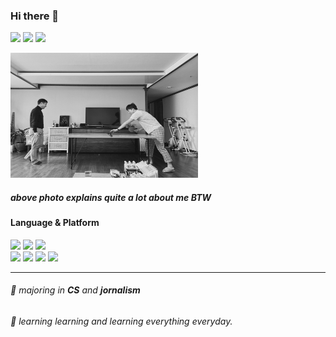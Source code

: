### Hi there 👋
<a href="https://el-este.com/"><img src="https://img.shields.io/badge/Blog-28680d?style=flat-square&logo=tistory&logoColor=white"/></a> <a href="https://www.instagram.com/nyeok__/"><img src="https://img.shields.io/badge/instagram-ff3030?style=flat-square&logo=Instagram&logoColor=white"/></a> <a href="https://www.linkedin.com/in/nyeok/"><img src="https://img.shields.io/badge/Linked_In-0063b4?style=flat-square&logo=linkedin&logoColor=white"/></a>

<img src="/72BD43F7-2A50-4FCF-A24D-83B9F939D9B3_1_201_a.jpeg" width="300px" height="200px" title="px(픽셀) 크기 설정" alt="dad and son"></img><br>

##### _above photo explains quite a lot about me BTW_ 

#### Language & Platform

<img src="https://img.shields.io/badge/next.js-000000?style=flat-square&logo=nextdotjs&logoColor=white" /> <img src="https://img.shields.io/badge/React.js-3d85c6?style=flat-square&logo=react&logoColor=white"/> <img src="https://img.shields.io/badge/Sass-be52e9?style=flat-square&logo=sass&logoColor=white"/></br>
<img src="https://img.shields.io/badge/TypeScript-007ACC?style=flat-square&logo=typescript&logoColor=white"/> <img src="https://img.shields.io/badge/JS-ffc924?style=flat-square&logo=javascript&logoColor=white"/> <img src="https://img.shields.io/badge/Python-044981?style=flat-square&logo=python&logoColor=white"/> <img src="https://img.shields.io/badge/C++-999999?style=flat-square&logo=cplusplus&logoColor=white"/>
***

###### 🌱 majoring in __CS__ and __jornalism__
###### 🌱 learning learning and learning everything everyday.
<br>
